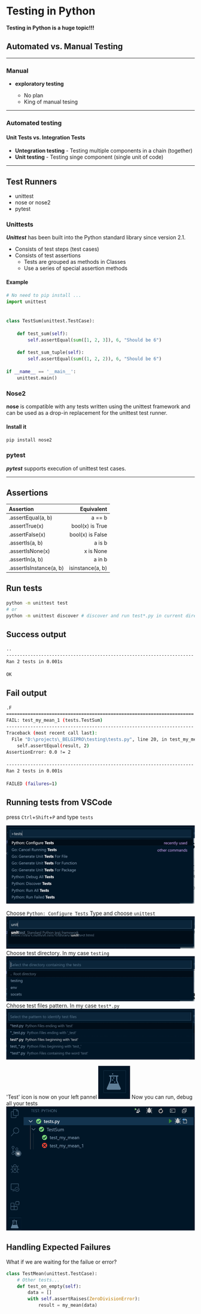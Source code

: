 # Testing in Python


**Testing in Python is a huge topic!!!**

## Automated vs. Manual Testing

---

### Manual

- **exploratory testing**

  - No plan
  - King of manual tesing

---

### Automated testing

#### Unit Tests vs. Integration Tests

- **Untegration testing** - Testing multiple components in a chain (together)
- **Unit testing** - Testing singe component (single unit of code)

---

## Test Runners

- unittest
- nose or nose2
- pytest

### Unittests

**_Unittest_** has been built into the Python standard library since version 2.1.

- Consists of test steps (test cases)
- Consists of test assertions
    - Tests are grouped as methods in Classes
    - Use a series of special assertion methods 

#### Example

```python
# No need to pip install ...
import unittest


class TestSum(unittest.TestCase):

    def test_sum(self):
        self.assertEqual(sum([1, 2, 3]), 6, "Should be 6")

    def test_sum_tuple(self):
        self.assertEqual(sum((1, 2, 2)), 6, "Should be 6")

if __name__ == '__main__':
    unittest.main()
```

### Nose2

**nose** is compatible with any tests written using the unittest framework and can be used as a drop-in replacement for the unittest test runner.

#### Install it

```shell
pip install nose2
```

### pytest

**_pytest_** supports execution of unittest test cases.

---

## Assertions

| Assertion               |       Equivalent |
| :---------------------- | ---------------: |
| .assertEqual(a, b)      |           a == b |
| .assertTrue(x)          |  bool(x) is True |
| .assertFalse(x)         | bool(x) is False |
| .assertIs(a, b)         |           a is b |
| .assertIsNone(x)        |        x is None |
| .assertIn(a, b)         |           a in b |
| .assertIsInstance(a, b) | isinstance(a, b) |

## Run tests

```bash
python -m unittest test
# or
python -m unittest discover # discover and run test*.py in current directory
```

## Success output

```sh
..
----------------------------------------------------------------------
Ran 2 tests in 0.001s

OK

```

## Fail output

```sh
.F
======================================================================
FAIL: test_my_mean_1 (tests.TestSum)
----------------------------------------------------------------------
Traceback (most recent call last):
  File "D:\projects\_BELGIPRO\testing\tests.py", line 20, in test_my_mean_1
    self.assertEqual(result, 2)
AssertionError: 0.0 != 2

----------------------------------------------------------------------
Ran 2 tests in 0.001s

FAILED (failures=1)

```

## Running tests from VSCode

press `Ctrl`+`Shift`+`P` and type `tests`

![Open Test Cofig Pallete](images/testconfig1.png)

Choose `Python: Configure Tests`
Type and choose `unittest`
![Open Test Cofig Pallete](images/testconfig2.png)
Choose test directory. In my case `testing`
![Open Test Cofig Pallete](images/testconfig3.png)
Chhose test files pattern. In my case `test*.py`
![Open Test Cofig Pallete](images/testconfig4.png)

'Test' icon is now on your left pannel
![Open Test Cofig Pallete](images/testconfig5.png)
Now you can run, debug all your tests
![Open Test Cofig Pallete](images/testconfig6.png)

## Handling Expected Failures

What if we are waiting for the failue or error?

```python
class TestMean(unittest.TestCase):
    # Other tests...
    def test_on_empty(self):
        data = []
        with self.assertRaises(ZeroDivisionError):
            result = my_mean(data)
```


